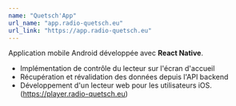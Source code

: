 ```yaml
---
name: "Quetsch'App"
url_name: "app.radio-quetsch.eu"
url_link: "https://app.radio-quetsch.eu"
---
```


Application mobile Android développée avec **React Native**.

- Implémentation de contrôle du lecteur sur l'écran d'accueil
- Récupération et révalidation des données depuis l'API backend
- Développement d'un lecteur web pour les utilisateurs iOS. (https://player.radio-quetsch.eu)